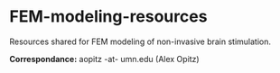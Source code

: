 # FEM-modeling-resources
Resources shared for FEM modeling of non-invasive brain stimulation.

**Correspondance:** aopitz -at- umn.edu (Alex Opitz)
